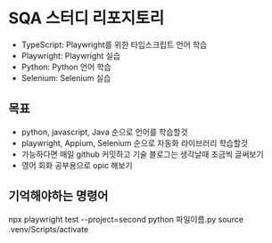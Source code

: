 # SQA 스터디 리포지토리

- TypeScript: Playwright를 위한 타입스크립트 언어 학습
- Playwright: Playwright 실습
- Python: Python 언어 학습
- Selenium: Selenium 실습

## 목표

- python, javascript, Java 순으로 언어를 학습할것
- playwright, Appium, Selenium 순으로 자동화 라이브러리 학습할것
- 가능하다면 매일 github 커밋하고 기술 블로그는 생각날때 조금씩 글써보기
- 영어 회화 공부용으로 opic 해보기

## 기억해야하는 명령어

npx playwright test --project=second
python 파일이름.py
source .venv/Scripts/activate
